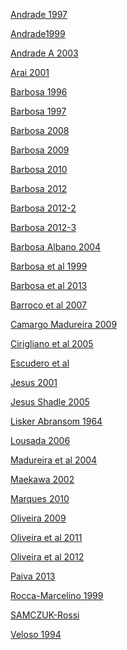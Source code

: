 <div class="manual clearfix colelem" id="u469-134" data-muse-uid="U469" data-muse-type="txt_frame"><!-- content -->
    <p><span><a class="nonblock" href="assets/andrade1997.pdf" data-href="upload:U479" target="_blank">Andrade 1997</a></span></p>
    <p><span><a class="nonblock" href="assets/andrade1999.pdf" data-href="upload:U481" target="_blank">Andrade1999</a></span></p>
    <p><span><a class="nonblock" href="assets/andradea2003.pdf" data-href="upload:U483" target="_blank">Andrade A 2003</a></span></p>
    <p><span><a class="nonblock" href="assets/arai2001.pdf" data-href="upload:U485" target="_blank">Arai 2001</a></span></p>
    <p><span><a class="nonblock" href="assets/barbosa1996.pdf" data-href="upload:U487" target="_blank">Barbosa 1996</a></span></p>
    <p><span><a class="nonblock" href="assets/barbosa1997.pdf" data-href="upload:U489" target="_blank">Barbosa 1997</a></span></p>
    <p><span><a class="nonblock" href="assets/barbosa2008.pdf" data-href="upload:U491" target="_blank">Barbosa 2008</a></span></p>
    <p><span><a class="nonblock" href="assets/barbosa2009.pdf" data-href="upload:U493" target="_blank">Barbosa 2009</a></span></p>
    <p><span><a class="nonblock" href="assets/barbosa2010.pdf" data-href="upload:U495" target="_blank">Barbosa 2010</a></span></p>
    <p><span><a class="nonblock" href="assets/barbosa2012.pdf" data-href="upload:U497" target="_blank">Barbosa 2012</a></span></p>
    <p><span><a class="nonblock" href="assets/barbosa2012-2.pdf" data-href="upload:U499" target="_blank">Barbosa 2012-2</a></span></p>
    <p><span><a class="nonblock" href="assets/barbosa2012-3.pdf" data-href="upload:U501" target="_blank">Barbosa 2012-3</a></span></p>
    <p><span><a class="nonblock" href="assets/barbosaalbano2004.pdf" data-href="upload:U503" target="_blank">Barbosa Albano 2004</a></span></p>
    <p><span><a class="nonblock" href="assets/barbosaetal1999.pdf" data-href="upload:U505" target="_blank">Barbosa et al 1999</a></span></p>
    <p><span><a class="nonblock" href="assets/barbosaetal2013.pdf" data-href="upload:U507" target="_blank">Barbosa et al 2013</a></span></p>
    <p><span><a class="nonblock" href="assets/barrocoetal2007.pdf" data-href="upload:U509" target="_blank">Barroco et al 2007</a></span></p>
    <p><span><a class="nonblock" href="assets/camargomadureira2009.pdf" data-href="upload:U511" target="_blank">Camargo Madureira 2009</a></span></p>
    <p><span><a class="nonblock" href="assets/ciriglianoetal2005.pdf" data-href="upload:U513" target="_blank">Cirigliano et al 2005</a></span></p>
    <p><span><a class="nonblock" href="assets/escuderoetal.pdf" data-href="upload:U515" target="_blank">Escudero et al</a></span></p>
    <p><span><a class="nonblock" href="assets/jesus2001.pdf" data-href="upload:U517" target="_blank">Jesus 2001</a></span></p>
    <p><span><a class="nonblock" href="assets/jesusshadle2005.pdf" data-href="upload:U519" target="_blank">Jesus Shadle 2005</a></span></p>
    <p><span><a class="nonblock" href="assets/liskerabransom1964.pdf" data-href="upload:U521" target="_blank">Lisker Abransom 1964</a></span></p>
    <p><span><a class="nonblock" href="assets/lousada2006.pdf" data-href="upload:U523" target="_blank">Lousada 2006</a></span></p>
    <p><span><a class="nonblock" href="assets/madureiraetal2004.pdf" data-href="upload:U525" target="_blank">Madureira et al 2004</a></span></p>
    <p><span><a class="nonblock" href="assets/maekawa2002.pdf" data-href="upload:U527" target="_blank">Maekawa 2002</a></span></p>
    <p><span><a class="nonblock" href="assets/marques2010.pdf" data-href="upload:U529" target="_blank">Marques 2010</a></span></p>
    <p><span><a class="nonblock" href="assets/oliveira2009.pdf" data-href="upload:U531" target="_blank">Oliveira 2009</a></span></p>
    <p><span><a class="nonblock" href="assets/oliveiraetal2011.pdf" data-href="upload:U533" target="_blank">Oliveira et al 2011</a></span></p>
    <p><span><a class="nonblock" href="assets/oliveiraetal2012.pdf" data-href="upload:U535" target="_blank">Oliveira et al 2012</a></span></p>
    <p><span><a class="nonblock" href="assets/paiva2013.pdf" data-href="upload:U537" target="_blank">Paiva 2013</a></span></p>
    <p><span><a class="nonblock" href="assets/rocca-marcelino1999.pdf" data-href="upload:U539" target="_blank">Rocca-Marcelino 1999</a></span></p>
    <p><span><a class="nonblock" href="assets/samczuk-rossi.pdf" data-href="upload:U541" target="_blank">SAMCZUK-Rossi</a></span></p>
    <p><span><a class="nonblock" href="assets/veloso1994.pdf" data-href="upload:U543" target="_blank">Veloso 1994</a></span></p>
   </div>
